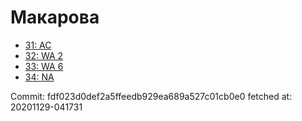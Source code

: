 # Макарова
- [31: AC](31.md)
- [32: WA 2](32.md)
- [33: WA 6](33.md)
- [34: NA](34.md)

Commit: fdf023d0def2a5ffeedb929ea689a527c01cb0e0
 fetched at: 20201129-041731
